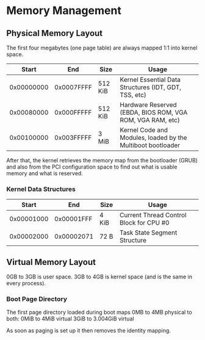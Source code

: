 # Memory Management

## Physical Memory Layout

The first four megabytes (one page table) are always mapped 1:1 into kernel space. 

| Start      | End        | Size     | Usage                                      									   |
| ---------- | ---------- | -------- | ------------------------------------------------------------------------------- |
| 0x00000000 | 0x0007FFFF |  512 KiB | Kernel Essential Data Structures (IDT, GDT, TSS, etc)
| 0x00080000 | 0x000FFFFF |  512 KiB | Hardware Reserved (EBDA, BIOS ROM, VGA ROM, VGA RAM, etc)
| 0x00100000 | 0x003FFFFF |    3 MiB | Kernel Code and Modules, loaded by the Multiboot bootloader

After that, the kernel retrieves the memory map from the bootloader (GRUB) and also from the PCI configuration space to find out what is usable memory and what is reserved.

### Kernel Data Structures

| Start      | End        | Size     | Usage                                      									   |
| ---------- | ---------- | -------- | ------------------------------------------------------------------------------- |
| 0x00001000 | 0x00001FFF |    4 KiB | Current Thread Control Block for CPU #0                                         |
| 0x00002000 | 0x00002071 |   72   B | Task State Segment Structure													   |

## Virtual Memory Layout

0GB to 3GB is user space.
3GB to 4GB is kernel space (and is the same in every process).

### Boot Page Directory

The first page directory loaded during boot maps 0MB to 4MB physical to both:
	0MiB to 4MiB virtual
	3GiB to 3.004GiB virtual

As soon as paging is set up it then removes the identity mapping.